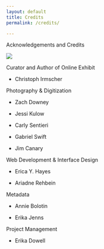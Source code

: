 ```yaml
---
layout: default
title: Credits
permalink: /credits/

---
```


<p id="credits_center">Acknowledgements and Credits</p>

<img class="acknowledgements" src="http://eyhayes.com/audubon/images/Shooting-the-Audubon2.jpg">

<p class="credits">Curator and Author of Online Exhibit</p>
<ul>
    <li><p>Christoph Irmscher</p></li>
</ul>

<p class="credits"> Photography & Digitization</p>
<ul>
    <li><p>Zach Downey</p></li>
    <li><p>Jessi Kulow</p></li>
    <li><p>Carly Sentieri</p></li>
    <li><p>Gabriel Swift</p></li>
    <li><p>Jim Canary</p></li>
</ul>

<p class="credits">Web Development & Interface Design</p>
<ul>
    <li><p>Erica Y. Hayes</p></li>
    <li><p>Ariadne Rehbein</p></li>
</ul>

<p class="credits">Metadata</p>
<ul>
    <li><p>Annie Bolotin</p></li>
    <li><p>Erika Jenns</p></li>
</ul>

<p class="credits">Project Management</p>
<ul>
    <li><p>Erika Dowell</p></li>
</ul>

